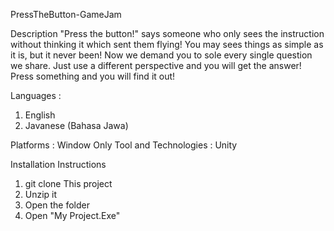 PressTheButton-GameJam

Description 
"Press the button!" says someone who only sees the instruction without thinking it which sent them flying!  You may sees things as simple as it is, but it never been!  Now we demand you to sole every single question we share. Just use a different perspective and you will get the answer!  Press something and you will find it out!

Languages : 
  1. English
  2. Javanese (Bahasa Jawa)

Platforms : Window Only 
Tool and Technologies : Unity 

Installation Instructions
  1. git clone This project
  2. Unzip it
  3. Open the folder
  4. Open "My Project.Exe"
